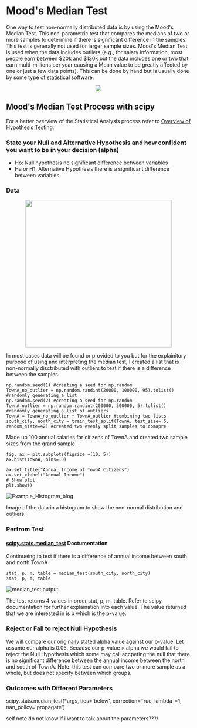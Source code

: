 # Mood's Median Test

One way to test non-normally distributed data is by using the Mood's Median Test.  This non-parametric test that compares the medians of two or more samples to determine if there is significant difference in the samples.  This test is generally not used for larger sample sizes.  Mood's Median Test is used when the data includes outliers (e.g., for salary information, most people earn between $20k and $130k but the data includes one or two that earn multi-millions per year causing a Mean value to be greatly affected by one or just a few data points).  This can be done by hand but is usually done by some type of statistical software.  

<p align="center">
  <img src="https://user-images.githubusercontent.com/100227270/163767211-95066347-fb4f-44d2-9d2f-63b76afa6a43.png"/> 


## Mood's Median Test Process with scipy

For a better overview of the Statistical Analysis process refer to [Overview of Hypothesis Testing](https://github.com/KyleWeesner/KyleWeesnerBlogs/blob/gh-pages/Phase%202%20Blog.md).

### State your Null and Alternative Hypothesis and how confident you want to be in your decision (alpha) 
- Ho: Null hypothesis no significant difference between variables
- Ha or H1: Alternative Hypothesis there is a significant difference between variables

### Data
  
<p align="center">
  <img src="https://user-images.githubusercontent.com/100227270/163767754-b7931178-4fb1-4a82-8d2b-881a07668625.png"/ width=400> 

In most cases data will be found or provided to you but for the explainitory purpose of using and interpreting the median test, I created a list that is non-normally disctributed with outliers to test if there is a difference between the samples.
```
np.random.seed(1) #creating a seed for np.random
TownA_no_outlier = np.random.randint(20000, 100000, 95).tolist() #randomly generating a list
np.random.seed(2) #creating a seed for np.random
TownA_outlier = np.random.randint(200000, 300000, 5).tolist() #randomly generating a list of outliers 
TownA = TownA_no_outlier + TownA_outlier #combining two lists
south_city, north_city = train_test_split(TownA, test_size=.5, random_state=42) #created two evenly split samples to comapre 
```
Made up 100 annual salaries for citizens of TownA and created two sample sizes from the grand sample.   

```
fig, ax = plt.subplots(figsize =(10, 5))
ax.hist(TownA, bins=10)

ax.set_title("Annual Income of TownA Citizens")
ax.set_xlabel("Annual Income")
# Show plot
plt.show()
```
![Example_Histogram_blog](https://user-images.githubusercontent.com/100227270/163664858-fff7c944-5847-41aa-a26e-2651caa135e7.jpg)

Image of the data in a histogram to show the non-normal distribution and outliers. 

### Perfrom Test 
#### [scipy.stats.median_test](https://docs.scipy.org/doc/scipy/reference/generated/scipy.stats.median_test.html) Doctumentation

Continueing to test if there is a difference of annual income between south and north TownA 
```
stat, p, m, table = median_test(south_city, north_city)
stat, p, m, table
```

![median_test output](https://user-images.githubusercontent.com/100227270/163666799-7caa997f-47e1-4680-afcc-04024d1d9414.JPG)


The test returns 4 values in order stat, p, m, table.  Refer to scipy documentation for further explaination into each value.  The value returned that we are interested in is p which is the p-value.

### Reject or Fail to reject Null Hypothesis

We will compare our originally stated alpha value against our p-value.  Let assume our alpha is 0.05.  Because our p-value > alpha we would fail to reject the Null Hypothesis which some may call accpeting the null that there is no significant difference between the annual income between the north and south of TownA.  Note: this test can compare two or more sample as a whole,  but does not specify between which groups.  

### Outcomes with Different Parameters

scipy.stats.median_test(*args, ties='below', correction=True, lambda_=1, nan_policy='propagate')

self.note do not know if i want to talk about the parameters???/

